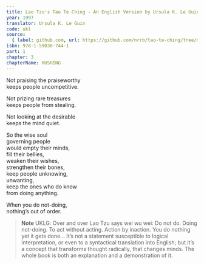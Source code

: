 ```yaml
---
title: Lao Tzu's Tao Te Ching - An English Version by Ursula K. Le Guin
year: 1997
translator: Ursula K. Le Guin
code: ukl
source:
  { label: github.com, url: https://github.com/nrrb/tao-te-ching/tree/master }
isbn: 978-1-59030-744-1
part: 1
chapter: 3
chapterName: HUSHING
---
```


Not praising the praiseworthy  
keeps people uncompetitive.

Not prizing rare treasures  
keeps people from stealing.

Not looking at the desirable  
keeps the mind quiet.

So the wise soul  
governing people  
would empty their minds,  
fill their bellies,  
weaken their wishes,  
strengthen their bones,  
keep people unknowing,  
unwanting,  
keep the ones who do know  
from doing anything.

When you do not-doing,  
nothing’s out of order.

> **Note** UKLG: Over and over Lao Tzu says wei wu wei: Do not do. Doing not-doing. To act without acting. Action by inaction. You do nothing yet it gets done...
> It’s not a statement susceptible to logical interpretation, or even to a syntactical translation into English; but it’s a concept that transforms thought radically, that changes minds. The whole book is both an explanation and a demonstration of it.
